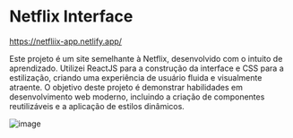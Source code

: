 # Netflix Interface 
https://netfliix-app.netlify.app/

Este projeto é um site semelhante à Netflix, desenvolvido com o intuito de aprendizado. Utilizei ReactJS para a construção da interface e CSS para a estilização, criando uma experiência de usuário fluida e visualmente atraente. O objetivo deste projeto é demonstrar habilidades em desenvolvimento web moderno, incluindo a criação de componentes reutilizáveis e a aplicação de estilos dinâmicos.

![image](https://github.com/AndreOn04/Netflix-App/assets/128987696/8705ba63-da60-49ec-86a2-8c65c9ac609a)


